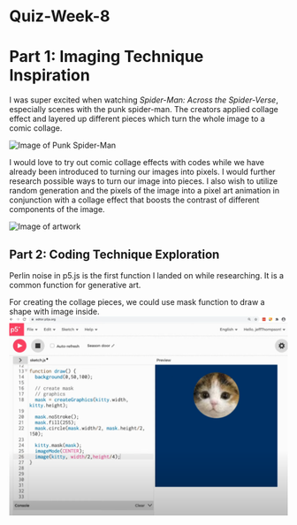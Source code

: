 # Quiz-Week-8


# Part 1: Imaging Technique Inspiration


I was super excited when watching *Spider-Man: Across the Spider-Verse*, especially scenes with the punk spider-man. The creators applied collage effect and layered up different pieces which turn the whole image to a comic collage.

![Image of Punk Spider-Man](https://media.tenor.com/-mLSukQ59cYAAAAC/spider-punk-spider-verse.gif)

I would love to try out comic collage effects with codes while we have already been introduced to turning our images into pixels. I would further research possible ways to turn our image into pieces. I also wish to utilize random generation and the pixels of the image into a pixel art animation in conjunction with a collage effect that boosts the contrast of different components of the image.

![Image of artwork](https://i.pinimg.com/564x/42/ec/91/42ec91c5c984848b3ea602649d8f4225.jpg)

## Part 2: Coding Technique Exploration

Perlin noise in p5.js is the first function I landed on while researching. It is a common function for generative art. 

For creating the collage pieces, we could use mask function to draw a shape with image inside.
![Screenshot from Jeff Thompson's video](images/mask.png)